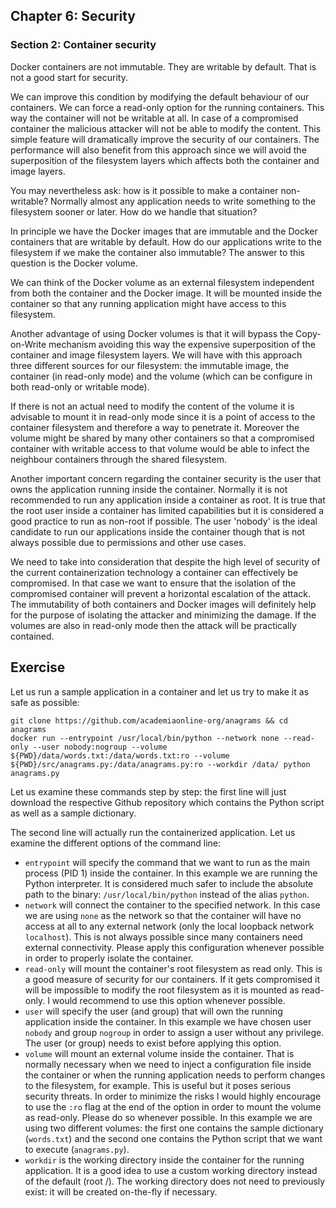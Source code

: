 ## Chapter 6: Security

### Section 2: Container security

Docker containers are not immutable. They are writable by default. That is not a good start for security. 

We can improve this condition by modifying the default behaviour of our containers.
We can force a read-only option for the running containers. This way the container will not be writable at all.
In case of a compromised container the malicious attacker will not be able to modify the content.
This simple feature will dramatically improve the security of our containers.
The performance will also benefit from this approach since we will avoid the superposition of the filesystem layers which affects both the container and image layers.

You may nevertheless ask: how is it possible to make a container non-writable? Normally almost any application needs to write something to the filesystem sooner or later.
How do we handle that situation?

In principle we have the Docker images that are immutable and the Docker containers that are writable by default.
How do our applications write to the filesystem if we make the container also immutable?
The answer to this question is the Docker volume.

We can think of the Docker volume as an external filesystem independent from both the container and the Docker image.
It will be mounted inside the container so that any running application might have access to this filesystem.

Another advantage of using Docker volumes is that it will bypass the Copy-on-Write mechanism avoiding this way the expensive superposition of the container and image filesystem layers.
We will have with this approach three different sources for our filesystem: the immutable image, the container (in read-only mode) and the volume (which can be configure in both read-only or writable mode).

If there is not an actual need to modify the content of the volume it is advisable to mount it in read-only mode since it is a point of access to the container filesystem and therefore a way to penetrate it.
Moreover the volume might be shared by many other containers so that a compromised container with writable access to that volume would be able to infect the neighbour containers through the shared filesystem.

Another important concern regarding the container security is the user that owns the application running inside the container.
Normally it is not recommended to run any application inside a container as root.
It is true that the root user inside a container has limited capabilities but it is considered a good practice to run as non-root if possible.
The user 'nobody' is the ideal candidate to run our applications inside the container though that is not always possible due to permissions and other use cases.

We need to take into consideration that despite the high level of security of the current containerization technology a container can effectively be compromised.
In that case we want to ensure that the isolation of the compromised container will prevent a horizontal escalation of the attack.
The immutability of both containers and Docker images will definitely help for the purpose of isolating the attacker and minimizing the damage.
If the volumes are also in read-only mode then the attack will be practically contained.

## Exercise

Let us run a sample application in a container and let us try to make it as safe as possible:
```
git clone https://github.com/academiaonline-org/anagrams && cd anagrams
docker run --entrypoint /usr/local/bin/python --network none --read-only --user nobody:nogroup --volume ${PWD}/data/words.txt:/data/words.txt:ro --volume ${PWD}/src/anagrams.py:/data/anagrams.py:ro --workdir /data/ python anagrams.py
```
Let us examine these commands step by step: the first line will just download the respective Github repository which contains the Python script as well as a sample dictionary.

The second line will actually run the containerized application.
Let us examine the different options of the command line:
- `entrypoint` will specify the command that we want to run as the main process (PID 1) inside the container. In this example we are running the Python interpreter. It is considered much safer to include the absolute path to the binary: `/usr/local/bin/python` instead of the alias `python`.
- `network` will connect the container to the specified network. In this case we are using `none` as the network so that the container will have no access at all to any external network (only the local loopback network `localhost`). This is not always possible since many containers need external connectivity. Please apply this configuration whenever possible in order to properly isolate the container.
- `read-only` will mount the container's root filesystem as read only. This is a good measure of security for our containers. If it gets compromised it will be impossible to modify the root filesystem as it is mounted as read-only. I would recommend to use this option whenever possible.
- `user` will specify the user (and group) that will own the running application inside the container. In this example we have chosen user `nobody` and group `nogroup` in order to assign a user without any privilege. The user (or group) needs to exist before applying this option.
- `volume` will mount an external volume inside the container. That is normally necessary when we need to inject a configuration file inside the container or when the running application needs to perform changes to the filesystem, for example. This is useful but it poses serious security threats. In order to minimize the risks I would highly encourage to use the `:ro` flag at the end of the option in order to mount the volume as read-only. Please do so whenever possible. In this example we are using two different volumes: the first one contains the sample dictionary (`words.txt`) and the second one contains the Python script that we want to execute (`anagrams.py`).
- `workdir` is the working directory inside the container for the running application. It is a good idea to use a custom working directory instead of the default (root /). The working directory does not need to previously exist: it will be created on-the-fly if necessary.
